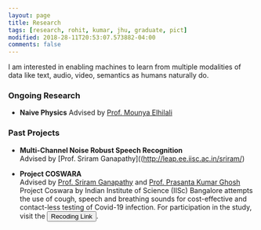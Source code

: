 ```yaml
---
layout: page
title: Research
tags: [research, rohit, kumar, jhu, graduate, pict]
modified: 2018-28-11T20:53:07.573882-04:00
comments: false
---
```


I am interested in enabling machines to learn from multiple modalities of data like text, audio, video, semantics as humans naturally do.

### Ongoing Research

* **Naive Physics**
Advised by [Prof. Mounya Elhilali](http://www.cs.cmu.edu/~fmetze/interACT/Home.html)

### Past Projects

* **Multi-Channel Noise Robust Speech Recognition**  
Advised by [Prof. Sriram Ganapathy]((http://leap.ee.iisc.ac.in/sriram/)


* **Project COSWARA**  
Advised by [Prof. Sriram Ganapathy](http://leap.ee.iisc.ac.in/sriram/) and [Prof. Prasanta Kumar Ghosh](http://www.ee.iisc.ac.in/people/faculty/prasantg/index.html)  
Project Coswara by Indian Institute of Science (IISc) Bangalore attempts the use of cough, speech and breathing sounds for cost-effective and contact-less testing of Covid-19 infection. For participation in the study, visit the [<button type="button" class="btn btn-info">Recoding Link</button>](https://coswara.iisc.ac.in/?locale=en-US).
